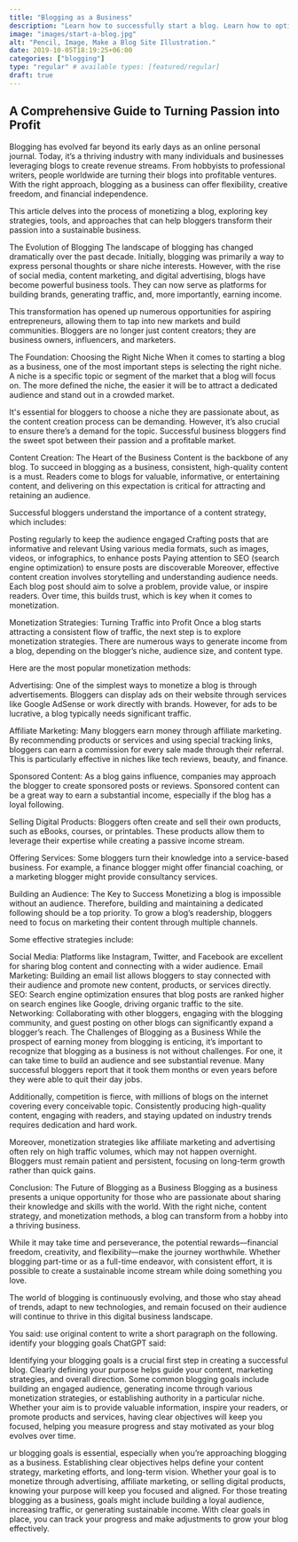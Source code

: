 ```yaml
---
title: "Blogging as a Business"
description: "Learn how to successfully start a blog. Learn how to optimize your content, build an audience."
image: "images/start-a-blog.jpg"
alt: "Pencil, Image, Make a Blog Site Illustration."
date: 2019-10-05T18:19:25+06:00
categories: ["blogging"]
type: "regular" # available types: [featured/regular]
draft: true
---
```


## A Comprehensive Guide to Turning Passion into Profit

Blogging has evolved far beyond its early days as an online personal journal. Today, it’s a thriving industry with many individuals and businesses leveraging blogs to create revenue streams. From hobbyists to professional writers, people worldwide are turning their blogs into profitable ventures. With the right approach, blogging as a business can offer flexibility, creative freedom, and financial independence.

This article delves into the process of monetizing a blog, exploring key strategies, tools, and approaches that can help bloggers transform their passion into a sustainable business.

The Evolution of Blogging
The landscape of blogging has changed dramatically over the past decade. Initially, blogging was primarily a way to express personal thoughts or share niche interests. However, with the rise of social media, content marketing, and digital advertising, blogs have become powerful business tools. They can now serve as platforms for building brands, generating traffic, and, more importantly, earning income.

This transformation has opened up numerous opportunities for aspiring entrepreneurs, allowing them to tap into new markets and build communities. Bloggers are no longer just content creators; they are business owners, influencers, and marketers.

The Foundation: Choosing the Right Niche
When it comes to starting a blog as a business, one of the most important steps is selecting the right niche. A niche is a specific topic or segment of the market that a blog will focus on. The more defined the niche, the easier it will be to attract a dedicated audience and stand out in a crowded market.

It's essential for bloggers to choose a niche they are passionate about, as the content creation process can be demanding. However, it’s also crucial to ensure there’s a demand for the topic. Successful business bloggers find the sweet spot between their passion and a profitable market.

Content Creation: The Heart of the Business
Content is the backbone of any blog. To succeed in blogging as a business, consistent, high-quality content is a must. Readers come to blogs for valuable, informative, or entertaining content, and delivering on this expectation is critical for attracting and retaining an audience.

Successful bloggers understand the importance of a content strategy, which includes:

Posting regularly to keep the audience engaged
Crafting posts that are informative and relevant
Using various media formats, such as images, videos, or infographics, to enhance posts
Paying attention to SEO (search engine optimization) to ensure posts are discoverable
Moreover, effective content creation involves storytelling and understanding audience needs. Each blog post should aim to solve a problem, provide value, or inspire readers. Over time, this builds trust, which is key when it comes to monetization.

Monetization Strategies: Turning Traffic into Profit
Once a blog starts attracting a consistent flow of traffic, the next step is to explore monetization strategies. There are numerous ways to generate income from a blog, depending on the blogger’s niche, audience size, and content type.

Here are the most popular monetization methods:

Advertising: One of the simplest ways to monetize a blog is through advertisements. Bloggers can display ads on their website through services like Google AdSense or work directly with brands. However, for ads to be lucrative, a blog typically needs significant traffic.

Affiliate Marketing: Many bloggers earn money through affiliate marketing. By recommending products or services and using special tracking links, bloggers can earn a commission for every sale made through their referral. This is particularly effective in niches like tech reviews, beauty, and finance.

Sponsored Content: As a blog gains influence, companies may approach the blogger to create sponsored posts or reviews. Sponsored content can be a great way to earn a substantial income, especially if the blog has a loyal following.

Selling Digital Products: Bloggers often create and sell their own products, such as eBooks, courses, or printables. These products allow them to leverage their expertise while creating a passive income stream.

Offering Services: Some bloggers turn their knowledge into a service-based business. For example, a finance blogger might offer financial coaching, or a marketing blogger might provide consultancy services.

Building an Audience: The Key to Success
Monetizing a blog is impossible without an audience. Therefore, building and maintaining a dedicated following should be a top priority. To grow a blog’s readership, bloggers need to focus on marketing their content through multiple channels.

Some effective strategies include:

Social Media: Platforms like Instagram, Twitter, and Facebook are excellent for sharing blog content and connecting with a wider audience.
Email Marketing: Building an email list allows bloggers to stay connected with their audience and promote new content, products, or services directly.
SEO: Search engine optimization ensures that blog posts are ranked higher on search engines like Google, driving organic traffic to the site.
Networking: Collaborating with other bloggers, engaging with the blogging community, and guest posting on other blogs can significantly expand a blogger’s reach.
The Challenges of Blogging as a Business
While the prospect of earning money from blogging is enticing, it’s important to recognize that blogging as a business is not without challenges. For one, it can take time to build an audience and see substantial revenue. Many successful bloggers report that it took them months or even years before they were able to quit their day jobs.

Additionally, competition is fierce, with millions of blogs on the internet covering every conceivable topic. Consistently producing high-quality content, engaging with readers, and staying updated on industry trends requires dedication and hard work.

Moreover, monetization strategies like affiliate marketing and advertising often rely on high traffic volumes, which may not happen overnight. Bloggers must remain patient and persistent, focusing on long-term growth rather than quick gains.

Conclusion: The Future of Blogging as a Business
Blogging as a business presents a unique opportunity for those who are passionate about sharing their knowledge and skills with the world. With the right niche, content strategy, and monetization methods, a blog can transform from a hobby into a thriving business.

While it may take time and perseverance, the potential rewards—financial freedom, creativity, and flexibility—make the journey worthwhile. Whether blogging part-time or as a full-time endeavor, with consistent effort, it is possible to create a sustainable income stream while doing something you love.

The world of blogging is continuously evolving, and those who stay ahead of trends, adapt to new technologies, and remain focused on their audience will continue to thrive in this digital business landscape.






You said:
use original content to write a short paragraph on the following. identify your blogging goals
ChatGPT said:

Identifying your blogging goals is a crucial first step in creating a successful blog. Clearly defining your purpose helps guide your content, marketing strategies, and overall direction. Some common blogging goals include building an engaged audience, generating income through various monetization strategies, or establishing authority in a particular niche. Whether your aim is to provide valuable information, inspire your readers, or promote products and services, having clear objectives will keep you focused, helping you measure progress and stay motivated as your blog evolves over time.

ur blogging goals is essential, especially when you’re approaching blogging as a business. Establishing clear objectives helps define your content strategy, marketing efforts, and long-term vision. Whether your goal is to monetize through advertising, affiliate marketing, or selling digital products, knowing your purpose will keep you focused and aligned. For those treating blogging as a business, goals might include building a loyal audience, increasing traffic, or generating sustainable income. With clear goals in place, you can track your progress and make adjustments to grow your blog effectively.


